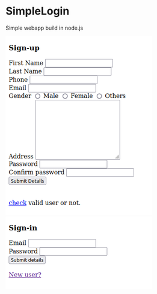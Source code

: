 # SimpleLogin

Simple webapp build in node.js

![screenshot](screenshots/s1.png)
![screenshot](screenshots/s2.png)